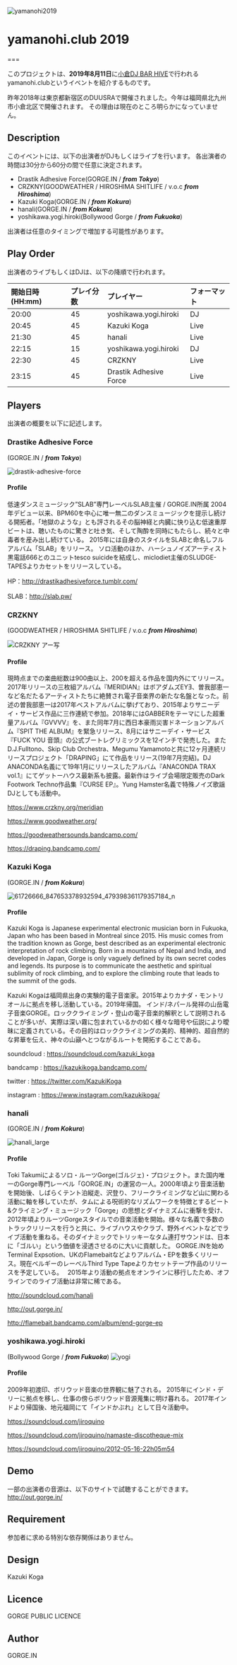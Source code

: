 ![yamanohi2019](https://user-images.githubusercontent.com/10110956/61601148-21354f80-ac6f-11e9-9f53-ea2d0ab2784b.jpg)

# yamanohi.club 2019
===

このプロジェクトは、**2019年8月11日**に[小倉DJ BAR HIVE](https://djbarhivekokura.tumblr.com/)で行われるyamanohi.clubというイベントを紹介するものです。

昨年2018年は東京都新宿区のDUUSRAで開催されました。今年は福岡県北九州市小倉北区で開催されます。
その理由は現在のところ明らかになっていません。

## Description

このイベントには、以下の出演者がDJもしくはライブを行います。
各出演者の時間は30分から60分の間で任意に決定されます。

- Drastik Adhesive Force(GORGE.IN / ***from Tokyo***)
- CRZKNY(GOODWEATHER / HIROSHIMA SHITLIFE / v.o.c ***from Hiroshima***)
- Kazuki Koga(GORGE.IN / ***from Kokura***)
- hanali(GORGE.IN / ***from Kokura***)
- yoshikawa.yogi.hiroki(Bollywood Gorge / ***from Fukuoka***)

出演者は任意のタイミングで増加する可能性があります。


## Play Order
出演者のライブもしくはDJは、以下の降順で行われます。

| 開始日時(HH:mm) | プレイ分数 | プレイヤー | フォーマット|
|:---|:---|:---|:---|
|20:00|45|yoshikawa.yogi.hiroki|DJ|
|20:45|45|Kazuki Koga|Live|
|21:30|45|hanali|Live|
|22:15|15|yoshikawa.yogi.hiroki|DJ|
|22:30|45|CRZKNY|Live|
|23:15|45|Drastik Adhesive Force|Live|


## Players

出演者の概要を以下に記述します。
### Drastike Adhesive Force
(GORGE.IN / ***from Tokyo***)

![drastik-adhesive-force](https://user-images.githubusercontent.com/10110956/61601641-5cd11900-ac71-11e9-9e89-7990870099ed.jpg)

#### Profile
低速ダンスミュージック”SLAB”専門レーベルSLAB主催 / GORGE.IN所属
2004年デビュー以来、BPM60を中心に唯一無二のダンスミュージックを提示し続ける開拓者。「地獄のような」とも評されるその脳神経と内臓に快り込む低速重厚ビートは、聴いたものに驚きと吐き気、そして陶酔を同時にもたらし、続々と中毒者を産み出し続けている。
2015年には自身のスタイルをSLABと命名しフルアルバム「SLAB」をリリース。
ソロ活動のほか、ハーシュノイズアーティスト黒電話666とのユニットtesco suicideを結成し、miclodiet主催のSLUDGE-TAPESよりカセットをリリースしている。

HP：http://drastikadhesiveforce.tumblr.com/

SLAB：http://slab.pw/

### CRZKNY
(GOODWEATHER / HIROSHIMA SHITLIFE / v.o.c ***from Hiroshima***)

![CRZKNY アー写](https://user-images.githubusercontent.com/10110956/61601491-8ccbec80-ac70-11e9-947d-ab360eb61325.jpg)

#### Profile
現時点までの楽曲総数は900曲以上、200を超える作品を国内外にてリリース。2017年リリースの三枚組アルバム『MERIDIAN』はボアダムズEYƎ、曽我部恵一など名だたるアーティストたちに絶賛され電子音楽界の新たな名盤となった。前述の曽我部恵一は2017年ベストアルバムに挙げており、2015年よりサニーデイ・サービス作品に三作連続で参加。2018年にはGABBERをテーマにした超重量アルバム『GVVVV』を、また同年7月に西日本豪雨災害ドネーションアルバム『SPIT THE ALBUM』を緊急リリース、8月にはサニーデイ・サービス『FUCK YOU 音頭』の公式ブートレグリミックスを12インチで発売した。また D.J.Fulltono、Skip Club Orchestra、Megumu Yamamotoと共に12ヶ月連続リリースプロジェクト「DRAPING」にて作品をリリース(19年7月完結)。DJ ANACONDA名義にて19年1月にリリースしたアルバム『ANACONDA TRAX vol.1』にてゲットーハウス最新系も披露。最新作はライブ会場限定販売のDark Footwork Techno作品集『CURSE EP』。Yung Hamster名義で特殊ノイズ歌謡DJとしても活動中。

https://www.crzkny.org/meridian

https://www.goodweather.org/

https://goodweathersounds.bandcamp.com/

https://draping.bandcamp.com/

### Kazuki Koga
(GORGE.IN / ***from Kokura***)

![61726666_847653378932594_479398361179357184_n](https://user-images.githubusercontent.com/10110956/61601722-b0dbfd80-ac71-11e9-9ed4-e2ef5a4eb8a7.jpg)

#### Profile
Kazuki Koga is Japanese experimental electronic musician born in Fukuoka, Japan who has been based in Montreal since 2015. His music comes from the tradition known as Gorge, best described as an experimental electronic interpretation of rock climbing. Born in a mountains of Nepal and India, and developed in Japan, Gorge is only vaguely defined by its own secret codes and legends. Its purpose is to communicate the aesthetic and spiritual sublimity of rock climbing, and to explore the climbing route that leads to the summit of the gods.

Kazuki Kogaは福岡県出身の実験的電子音楽家。2015年よりカナダ・モントリオールに拠点を移し活動している。2019年帰国。
インド/ネパール発祥の山岳電子音楽GORGE。ロッククライミング・登山の電子音楽的解釈として説明されることが多いが、実際は深い霧に包まれているかの如く様々な暗号や伝説により曖昧に定義されている。その目的はロッククライミングの美的、精神的、超自然的な昇華を伝え、神々の山巓へとつながるルートを開拓することである。

soundcloud : https://soundcloud.com/kazuki_koga

bandcamp : https://kazukikoga.bandcamp.com/

twitter : https://twitter.com/KazukiKoga

instagram : https://www.instagram.com/kazukikoga/

### hanali
(GORGE.IN / ***from Kokura***)

![hanali_large](https://user-images.githubusercontent.com/10110956/61601798-087a6900-ac72-11e9-833d-f8026eb43c96.jpg)

#### Profile
Toki Takumiによるソロ・ルーツGorge(ゴルジェ)・プロジェクト。また国内唯一のGorge専門レーベル「GORGE.IN」の運営の一人。2000年頃より音楽活動を開始後、しばらくテント泊縦走、沢登り、フリークライミングなど山に関わる活動に軸を移していたが、タムによる呪術的なリズムワークを特徴とするビート&クライミング・ミュージック「Gorge」の思想とダイナミズムに衝撃を受け、2012年頃よりルーツGorgeスタイルでの音楽活動を開始。様々な名義で多数のトラックリリースを行うと共に、ライブハウスやクラブ、野外イベントなどでライブ活動を重ねる。そのダイナミックでトリッキーなタム連打サウンドは、日本に「ゴルい」という価値を浸透させるのに大いに貢献した。
GORGE.INを始めTerminal Expsotion、UKのFlamebaitなどよりアルバム・EPを数多くリリース。現在ベルギーのレーベルThird Type Tapeよりカセットテープ作品のリリースを予定している。　
2015年より活動の拠点をオンラインに移行したため、オフラインでのライブ活動は非常に稀である。

http://soundcloud.com/hanali

http://out.gorge.in/

http://flamebait.bandcamp.com/album/end-gorge-ep

### yoshikawa.yogi.hiroki
(Bollywood Gorge / ***from Fukuoka***)
![yogi](https://user-images.githubusercontent.com/10110956/62478617-78e2c780-b7e6-11e9-8216-f3bd48c43a4e.jpg)


#### Profile
2009年初渡印、ボリウッド音楽の世界観に魅了される。
2015年にインド・デリーに拠点を移し、仕事の傍らボリウッド音源蒐集に明け暮れる。
2017年インドより帰国後、地元福岡にて「インドかぶれ」として日々活動中。

https://soundcloud.com/jiroquino

https://soundcloud.com/jiroquino/namaste-discotheque-mix

https://soundcloud.com/jiroquino/2012-05-16-22h05m54


## Demo

一部の出演者の音源は、以下のサイトで試聴することができます。
http://out.gorge.in/

## Requirement

参加者に求める特別な依存関係はありません。

## Design
Kazuki Koga

## Licence

GORGE PUBLIC LICENCE

## Author

GORGE.IN


